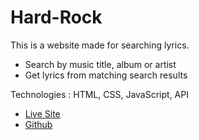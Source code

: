 # Hard-Rock

This is a website made for searching lyrics.

- Search by music title, album or artist
- Get lyrics from matching search results

Technologies : HTML, CSS, JavaScript, API

- [Live Site](https://masfikalam.github.io/Hard-Rock)
- [Github](https://github.com/masfikalam/Hard-Rock)
